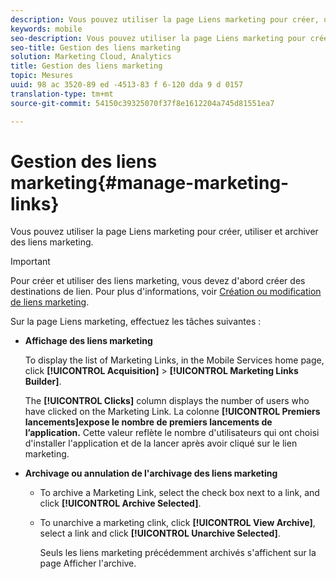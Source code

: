 ```yaml
---
description: Vous pouvez utiliser la page Liens marketing pour créer, utiliser et archiver des liens marketing.
keywords: mobile
seo-description: Vous pouvez utiliser la page Liens marketing pour créer, utiliser et archiver des liens marketing.
seo-title: Gestion des liens marketing
solution: Marketing Cloud, Analytics
title: Gestion des liens marketing
topic: Mesures
uuid: 98 ac 3520-89 ed -4513-83 f 6-120 dda 9 d 0157
translation-type: tm+mt
source-git-commit: 54150c39325070f37f8e1612204a745d81551ea7

---
```



# Gestion des liens marketing{#manage-marketing-links}

Vous pouvez utiliser la page Liens marketing pour créer, utiliser et archiver des liens marketing.

>[!IMPORTANT]
>
>Pour créer et utiliser des liens marketing, vous devez d'abord créer des destinations de lien. Pour plus d'informations, voir [Création ou modification de liens marketing](/help/using/acquisition-main/c-marketing-links-builder/t-create-edit-adobe-links/t-create-edit-adobe-links.md).

Sur la page Liens marketing, effectuez les tâches suivantes :

* **Affichage des liens marketing**

   To display the list of Marketing Links, in the Mobile Services home page, click **[!UICONTROL Acquisition]** &gt; **[!UICONTROL Marketing Links Builder]**.

   The **[!UICONTROL Clicks]** column displays the number of users who have clicked on the Marketing Link. La colonne **[!UICONTROL Premiers lancements]expose le nombre de premiers lancements de l’application.** Cette valeur reflète le nombre d'utilisateurs qui ont choisi d'installer l'application et de la lancer après avoir cliqué sur le lien marketing.

* **Archivage ou annulation de l'archivage des liens marketing**

   * To archive a Marketing Link, select the check box next to a link, and click **[!UICONTROL Archive Selected]**.
   * To unarchive a marketing clink, click **[!UICONTROL View Archive]**, select a link and click **[!UICONTROL Unarchive Selected]**.

      Seuls les liens marketing précédemment archivés s'affichent sur la page Afficher l'archive.

